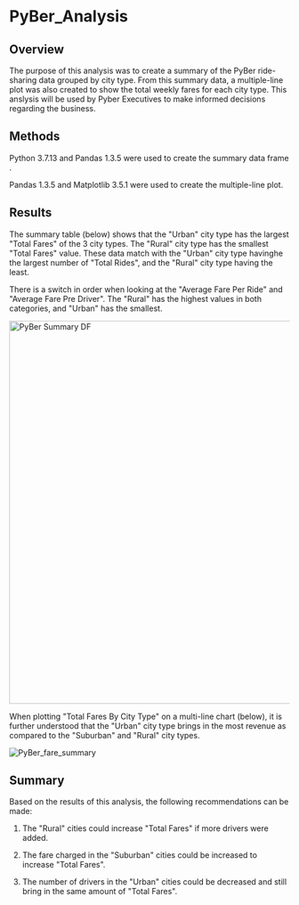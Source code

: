 # PyBer_Analysis

## Overview

The purpose of this analysis was to create a summary of the PyBer ride-sharing data grouped by city type. From this summary data, a multiple-line 
plot was also created to show the total weekly fares for each city type. This anslysis will be used by Pyber Executives to make informed decisions
regarding the business.

## Methods

Python 3.7.13 and Pandas 1.3.5 were used to create the summary data frame .

Pandas 1.3.5 and Matplotlib 3.5.1 were used to create the multiple-line plot.

## Results

The summary table (below) shows that the "Urban" city type has the largest "Total Fares" of the 3 city types. The "Rural" city type has the smallest 
"Total Fares" value.  These data match with the "Urban" city type havinghe the largest number of "Total Rides", and the "Rural" city type having the 
least. 

There is a switch in order when looking at the "Average Fare Per Ride" and "Average Fare Pre Driver". The "Rural" has the highest values in both
categories, and "Urban" has the smallest.

<img width="688" alt="PyBer Summary DF" src="https://user-images.githubusercontent.com/106849689/179324046-9af94bb3-7574-4fa2-bac1-8e091f8f0faa.png">



When plotting "Total Fares By City Type" on a multi-line chart (below), it is further understood that the "Urban" city type brings in the most revenue 
as compared to the "Suburban" and "Rural" city types.

![PyBer_fare_summary](https://user-images.githubusercontent.com/106849689/179324051-3d26ac91-d346-41b6-9707-7a5a1b3f5a2e.png)

## Summary

Based on the results of this analysis, the following recommendations can be made:

1. The "Rural" cities could increase "Total Fares" if more drivers were added.

2. The fare charged in the "Suburban" cities could be increased to increase "Total Fares".

3. The number of drivers in the "Urban" cities could be decreased and still bring in the same amount of "Total Fares".
